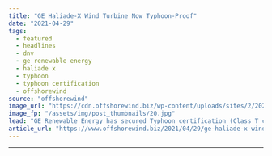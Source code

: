 ```yaml
---
title: "GE Haliade-X Wind Turbine Now Typhoon-Proof"
date: "2021-04-29"
tags: 
  - featured
  - headlines
  - dnv
  - ge renewable energy
  - haliade x
  - typhoon
  - typhoon certification
  - offshorewind
source: "offshorewind"
image_url: "https://cdn.offshorewind.biz/wp-content/uploads/sites/2/2021/04/29123503/GE-Haliade-X-Wind-Turbine-Now-Typhoon-Proof.jpg"
image_fp: "/assets/img/post_thumbnails/20.jpg"
lead: "GE Renewable Energy has secured Typhoon certification (Class T certification) from DNV for the"
article_url: "https://www.offshorewind.biz/2021/04/29/ge-haliade-x-wind-turbine-now-typhoon-proof/"
---
```


---
